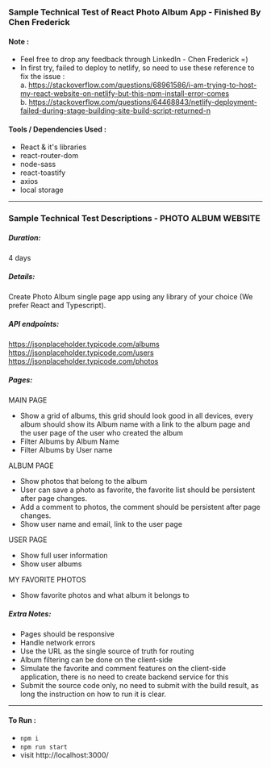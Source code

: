 ### Sample Technical Test of React Photo Album App - Finished By Chen Frederick

#### Note :

- Feel free to drop any feedback through LinkedIn - Chen Frederick =)
- In first try, failed to deploy to netlify, so need to use these reference to fix the issue : <br/>
a. https://stackoverflow.com/questions/68961586/i-am-trying-to-host-my-react-website-on-netlify-but-this-npm-install-error-comes <br/>
b. https://stackoverflow.com/questions/64468843/netlify-deployment-failed-during-stage-building-site-build-script-returned-n <br/>

#### Tools / Dependencies Used :

- React & it's libraries
- react-router-dom
- node-sass
- react-toastify
- axios
- local storage

---

### Sample Technical Test Descriptions - PHOTO ALBUM WEBSITE

##### Duration:
4 days

##### Details:
Create Photo Album single page app using any library of your choice (We prefer React and
Typescript).

##### API endpoints:
https://jsonplaceholder.typicode.com/albums
https://jsonplaceholder.typicode.com/users
https://jsonplaceholder.typicode.com/photos

##### Pages:
MAIN PAGE
- Show a grid of albums, this grid should look good in all devices, every album should
show its Album name with a link to the album page and the user page of the user who
created the album
- Filter Albums by Album Name
- Filter Albums by User name

ALBUM PAGE
- Show photos that belong to the album
- User can save a photo as favorite, the favorite list should be persistent after page changes.
- Add a comment to photos, the comment should be persistent after page changes.
- Show user name and email, link to the user page

USER PAGE
- Show full user information
- Show user albums

MY FAVORITE PHOTOS
- Show favorite photos and what album it belongs to

##### Extra Notes:
- Pages should be responsive
- Handle network errors
- Use the URL as the single source of truth for routing
- Album filtering can be done on the client-side
- Simulate the favorite and comment features on the client-side application, there is no
need to create backend service for this
- Submit the source code only, no need to submit with the build result, as long the
instruction on how to run it is clear.

---

#### To Run :

- `npm i`
- `npm run start`
- visit http://localhost:3000/
